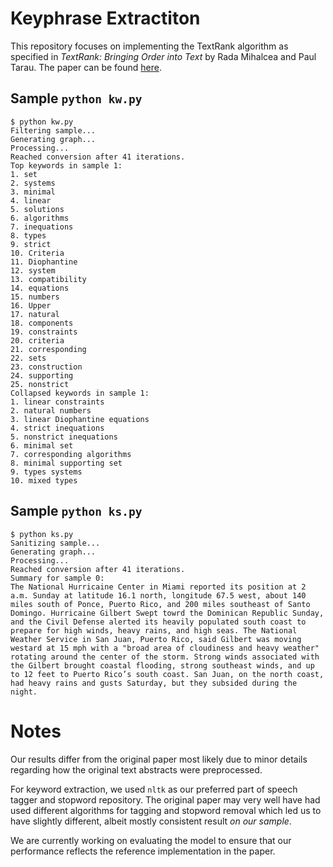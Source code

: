 # Keyphrase Extractiton

This repository focuses on implementing the TextRank algorithm
as specified in *TextRank: Bringing Order into Text* by
Rada Mihalcea and Paul Tarau. The paper can be found
[here](https://web.eecs.umich.edu/~mihalcea/papers/mihalcea.emnlp04.pdf).

## Sample `python kw.py`
```
$ python kw.py
Filtering sample...
Generating graph...
Processing...
Reached conversion after 41 iterations.
Top keywords in sample 1:
1. set
2. systems
3. minimal
4. linear
5. solutions
6. algorithms
7. inequations
8. types
9. strict
10. Criteria
11. Diophantine
12. system
13. compatibility
14. equations
15. numbers
16. Upper
17. natural
18. components
19. constraints
20. criteria
21. corresponding
22. sets
23. construction
24. supporting
25. nonstrict
Collapsed keywords in sample 1:
1. linear constraints
2. natural numbers
3. linear Diophantine equations
4. strict inequations
5. nonstrict inequations
6. minimal set
7. corresponding algorithms
8. minimal supporting set
9. types systems
10. mixed types
```

## Sample `python ks.py`
```
$ python ks.py
Sanitizing sample...
Generating graph...
Processing...
Reached conversion after 41 iterations.
Summary for sample 0:
The National Hurricaine Center in Miami reported its position at 2 a.m. Sunday at latitude 16.1 north, longitude 67.5 west, about 140 miles south of Ponce, Puerto Rico, and 200 miles southeast of Santo Domingo. Hurricaine Gilbert Swept towrd the Dominican Republic Sunday, and the Civil Defense alerted its heavily populated south coast to prepare for high winds, heavy rains, and high seas. The National Weather Service in San Juan, Puerto Rico, said Gilbert was moving westard at 15 mph with a "broad area of cloudiness and heavy weather" rotating around the center of the storm. Strong winds associated with the Gilbert brought coastal flooding, strong southeast winds, and up to 12 feet to Puerto Rico’s south coast. San Juan, on the north coast, had heavy rains and gusts Saturday, but they subsided during the night. 
```

# Notes
Our results differ from the original paper most likely due
to minor details regarding how the original text abstracts
were preprocessed. 

For keyword extraction, we used `nltk` as our preferred
part of speech tagger and stopword repository. The
original paper may very well have had used different
algorithms for tagging and stopword removal which led
us to have slightly different, albeit mostly consistent
result *on our sample*.

We are currently working on evaluating the model to
ensure that our performance reflects the reference
implementation in the paper.